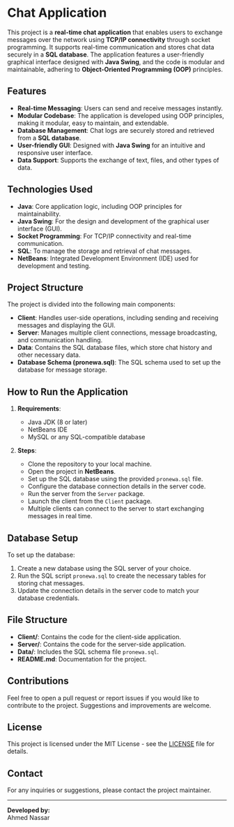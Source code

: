 # Chat Application

This project is a **real-time chat application** that enables users to exchange messages over the network using **TCP/IP connectivity** through socket programming. It supports real-time communication and stores chat data securely in a **SQL database**. The application features a user-friendly graphical interface designed with **Java Swing**, and the code is modular and maintainable, adhering to **Object-Oriented Programming (OOP)** principles.

## Features

- **Real-time Messaging**: Users can send and receive messages instantly.
- **Modular Codebase**: The application is developed using OOP principles, making it modular, easy to maintain, and extendable.
- **Database Management**: Chat logs are securely stored and retrieved from a **SQL database**.
- **User-friendly GUI**: Designed with **Java Swing** for an intuitive and responsive user interface.
- **Data Support**: Supports the exchange of text, files, and other types of data.

## Technologies Used

- **Java**: Core application logic, including OOP principles for maintainability.
- **Java Swing**: For the design and development of the graphical user interface (GUI).
- **Socket Programming**: For TCP/IP connectivity and real-time communication.
- **SQL**: To manage the storage and retrieval of chat messages.
- **NetBeans**: Integrated Development Environment (IDE) used for development and testing.

## Project Structure

The project is divided into the following main components:

- **Client**: Handles user-side operations, including sending and receiving messages and displaying the GUI.
- **Server**: Manages multiple client connections, message broadcasting, and communication handling.
- **Data**: Contains the SQL database files, which store chat history and other necessary data.
- **Database Schema (pronewa.sql)**: The SQL schema used to set up the database for message storage.

## How to Run the Application

1. **Requirements**:
   - Java JDK (8 or later)
   - NetBeans IDE
   - MySQL or any SQL-compatible database

2. **Steps**:
   - Clone the repository to your local machine.
   - Open the project in **NetBeans**.
   - Set up the SQL database using the provided `pronewa.sql` file.
   - Configure the database connection details in the server code.
   - Run the server from the `Server` package.
   - Launch the client from the `Client` package.
   - Multiple clients can connect to the server to start exchanging messages in real time.

## Database Setup

To set up the database:

1. Create a new database using the SQL server of your choice.
2. Run the SQL script `pronewa.sql` to create the necessary tables for storing chat messages.
3. Update the connection details in the server code to match your database credentials.

## File Structure

- **Client/**: Contains the code for the client-side application.
- **Server/**: Contains the code for the server-side application.
- **Data/**: Includes the SQL schema file `pronewa.sql`.
- **README.md**: Documentation for the project.

## Contributions

Feel free to open a pull request or report issues if you would like to contribute to the project. Suggestions and improvements are welcome.

## License

This project is licensed under the MIT License - see the [LICENSE](LICENSE) file for details.

## Contact

For any inquiries or suggestions, please contact the project maintainer.

---
**Developed by:**  
Ahmed Nassar  

